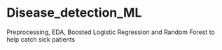 # Disease_detection_ML
Preprocessing, EDA, Boosted Logistic Regression and Random Forest to help catch sick patients
